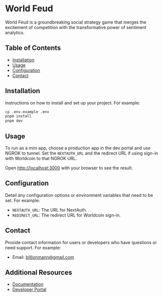 # World Feud

World Feud is a groundbreaking social strategy game that merges the excitement of competition with the transformative power of sentiment analytics.

## Table of Contents

- [Installation](#installation)
- [Usage](#usage)
- [Configuration](#configuration)
- [Contact](#contact)

## Installation

Instructions on how to install and set up your project. For example:

```bash
cp .env.example .env
pnpm install
pnpm dev
```

## Usage

To run as a mini app, choose a production app in the dev portal and use NGROK to tunnel. Set the `NEXTAUTH_URL` and the redirect URL if using sign-in with Worldcoin to that NGROK URL.

Open [http://localhost:3000](http://localhost:3000) with your browser to see the result.

## Configuration

Detail any configuration options or environment variables that need to be set. For example:

- `NEXTAUTH_URL`: The URL for NextAuth.
- `REDIRECT_URL`: The redirect URL for Worldcoin sign-in.

## Contact

Provide contact information for users or developers who have questions or need support. For example:

- Email: billionmann@gmail.com

## Additional Resources

- [Documentation](https://docs.world.org/mini-apps)
- [Developer Portal](https://developer.worldcoin.org/login)
